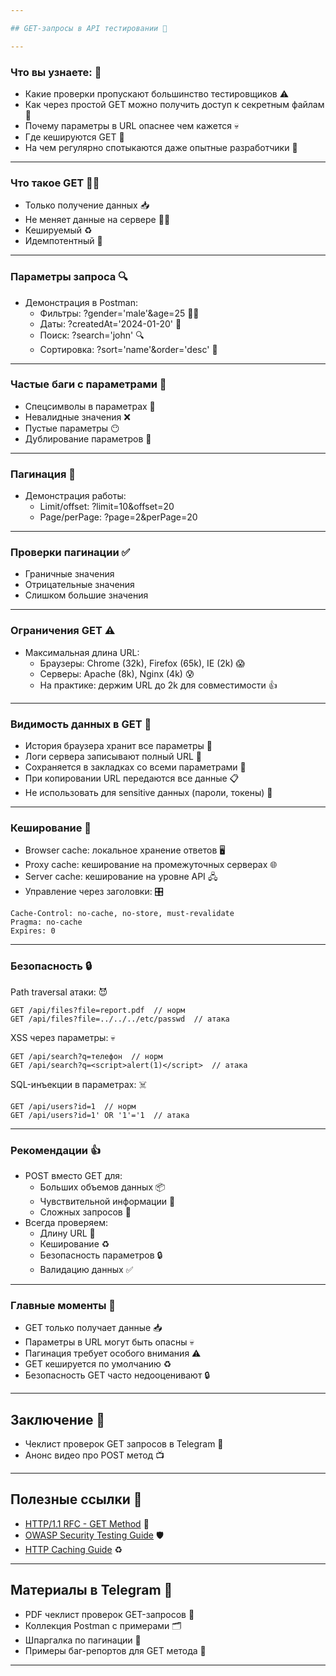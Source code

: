 ```yaml
---

## GET-запросы в API тестировании 🚀

--- 
```


### Что вы узнаете: 🤔

- Какие проверки пропускают большинство тестировщиков ⚠️
- Как через простой GET можно получить доступ к секретным файлам 🔐
- Почему параметры в URL опаснее чем кажется 💀
- Где кешируются GET 💾
- На чем регулярно спотыкаются даже опытные разработчики 🤕

---

### Что такое GET 🤷‍♂️

- Только получение данных 📥
- Не меняет данные на сервере 🙅‍♂️
- Кешируемый ♻️
- Идемпотентный 🔂

---

### Параметры запроса 🔍

- Демонстрация в Postman:
  - Фильтры: ?gender='male'&age=25 🕵️‍♂️
  - Даты: ?createdAt='2024-01-20' 📅
  - Поиск: ?search='john' 🔍
  - Сортировка: ?sort='name'&order='desc' 🔽

---

### Частые баги с параметрами 🐞

- Спецсимволы в параметрах 🤪
- Невалидные значения ❌ 
- Пустые параметры 😶
- Дублирование параметров 🤕

---

### Пагинация 📜

- Демонстрация работы:
  - Limit/offset: ?limit=10&offset=20
  - Page/perPage: ?page=2&perPage=20

--- 

### Проверки пагинации ✅

- Граничные значения
- Отрицательные значения  
- Слишком большие значения

---

### Ограничения GET ⚠️

- Максимальная длина URL:
  - Браузеры: Chrome (32k), Firefox (65k), IE (2k) 😱
  - Серверы: Apache (8k), Nginx (4k) 😰
  - На практике: держим URL до 2k для совместимости 👍

---

### Видимость данных в GET 👀

- История браузера хранит все параметры 📜
- Логи сервера записывают полный URL 📝
- Сохраняется в закладках со всеми параметрами 🔖
- При копировании URL передаются все данные 📋
- Не использовать для sensitive данных (пароли, токены) 🙊

---

### Кеширование 💾

- Browser cache: локальное хранение ответов 🖥️
- Proxy cache: кеширование на промежуточных серверах 🌐
- Server cache: кеширование на уровне API 🖧
- Управление через заголовки: 🎛️

```
Cache-Control: no-cache, no-store, must-revalidate
Pragma: no-cache 
Expires: 0
```

---

### Безопасность 🔒

Path traversal атаки: 😈
```
GET /api/files?file=report.pdf  // норм
GET /api/files?file=../../../etc/passwd  // атака 
```

XSS через параметры: 💀 
```
GET /api/search?q=телефон  // норм
GET /api/search?q=<script>alert(1)</script>  // атака
```

SQL-инъекции в параметрах: ☠️
```  
GET /api/users?id=1  // норм
GET /api/users?id=1' OR '1'='1  // атака
```

---

### Рекомендации 👍

- POST вместо GET для:
  - Больших объемов данных 📦
  - Чувствительной информации 🔐
  - Сложных запросов 🤯
- Всегда проверяем:
  - Длину URL 📏
  - Кеширование ♻️
  - Безопасность параметров 🔒
  - Валидацию данных ✅

---

### Главные моменты 🎯

- GET только получает данные 📥
- Параметры в URL могут быть опасны 💀
- Пагинация требует особого внимания ⚠️
- GET кешируется по умолчанию ♻️
- Безопасность GET часто недооценивают 🔒

---

## Заключение 🎉

- Чеклист проверок GET запросов в Telegram 📝
- Анонс видео про POST метод 📺

---

## Полезные ссылки 🔗

- [HTTP/1.1 RFC - GET Method](https://tools.ietf.org/html/rfc7231#section-4.3.1) 📖
- [OWASP Security Testing Guide](https://owasp.org/www-project-web-security-testing-guide/) 🛡️
- [HTTP Caching Guide](https://developer.mozilla.org/en-US/docs/Web/HTTP/Caching) ♻️

--- 

## Материалы в Telegram 📨

- PDF чеклист проверок GET-запросов 📄
- Коллекция Postman с примерами 🗂️
- Шпаргалка по пагинации 📜
- Примеры баг-репортов для GET метода 🐞

---
